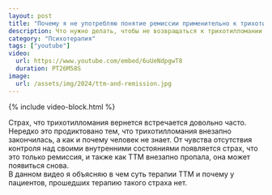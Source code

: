 ```yaml
---
layout: post
title: "Почему я не употребляю понятие ремиссии применительно к трихотилломании"
description: Что нужно делать, чтобы не возвращаться к трихотилломании снова и снова
category: "Психотерапия"
tags: ["youtube"]
video:
  url: https://www.youtube.com/embed/6uUeNdpgwT8
  duration: PT26M58S
image:
  url: /assets/img/2024/ttm-and-remission.jpg
---
```


{% include video-block.html %}

Страх, что трихотилломания вернется встречается довольно часто. Нередко это продиктовано тем, что трихотилломания внезапно закончилась, 
а как и почему человек не знает. От чувства отсутствия контроля над своими внутренними состояниями появляется страх, что это 
только ремиссия, и также как ТТМ внезапно пропала, она может появиться снова.  
В данном видео я объясняю в чем суть терапии ТТМ и почему у пациентов, прошедших терапию такого страха нет.
